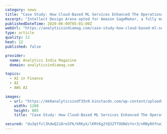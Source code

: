 ```yaml
---
category: news
title: "Case Study: How Cloud-Based ML Services Enhanced The Operational Resilience Of This Fintech Company"
excerpt: "Intellect Design Arena opted for Amazon SageMaker, a fully managed service that has been designed for analytics professionals and developers to build, train, and deploy ML models."
publishedDateTime: 2020-06-09T05:01:00Z
webUrl: "https://analyticsindiamag.com/case-study-how-cloud-based-ml-services-enhanced-the-operational-resilience-of-this-fintech-company/"
type: article
quality: 12
heat: 12
published: false

provider:
  name: Analytics India Magazine
  domain: analyticsindiamag.com

topics:
  - AI in Finance
  - AI
  - AWS AI

images:
  - url: "https://mk0analyticsindf35n9.kinstacdn.com/wp-content/uploads/2020/06/How-This-Chennai-Based-Fintech-Company-Speeds-Up-Their-Data-Analysis-Process-With-A-Cloud-Based-Machine-Learning-Platform.jpg"
    width: 1200
    height: 805
    title: "Case Study: How Cloud-Based ML Services Enhanced The Operational Resilience Of This Fintech Company"

secured: "du3qtfvl3hdwQ2iDroSFK/kRKyX/lKRtKg2tQ32TfOUNdsYnr3/nRNy0Xfna1Zp7I5ClRhpsgXPNOwK37Kg2uplT+8KECRU4XbmfqvH6d3aIxK6bq5eAxuQrMAb+pXFXkIWHDRpTspcpw1bRt+mvQrUooZbKSn3Wl1c72MVRQMov39jhhb+bEhpUWxLUnkvpEktzBzFAtQRypL6W1/VLzZqDJFUf9T9onSGwY3bw6mwCcHjqM1ib0PUO2Dus/5GnxMUsPeYMPpxYHkXlULhzWqnjZNhTedMo8ISZ083cAb9VaJu9gexdiKhfzcikl3LTa9lOYeTVMNpi8sQxlEQhJb15/4Rb8P6KZ59RejI56mGRL7LbSkV8G0ha6weLLvNhCh55AyLhTE+mQaztYTcmomXoHcptgdgiJ+7tUI3dhQVWfnX+xI+J/bO5tK2W1+todclqLJIRXjKF+L1UKdX50WTL5+q6JA1sS3Yj/K8nFhk=;3Gj2+WAGrQ9V1d9H4wR64Q=="
---
```


